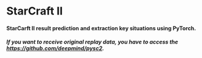# StarCraft Ⅱ
#### StarCarft Ⅱ result prediction and extraction key situations using PyTorch.
##### If you want to receive original replay data, you have to access the https://github.com/deepmind/pysc2.
